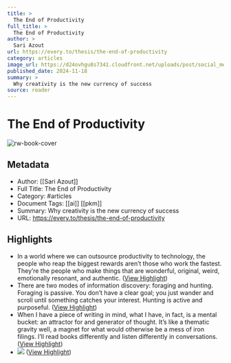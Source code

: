 ```yaml
---
title: >
  The End of Productivity
full_title: >
  The End of Productivity
author: >
  Sari Azout
url: https://every.to/thesis/the-end-of-productivity
category: articles
image_url: https://d24ovhgu8s7341.cloudfront.net/uploads/post/social_media_image/3316/everythesis.png
published_date: 2024-11-18
summary: >
  Why creativity is the new currency of success
source: reader
---
```

# The End of Productivity

![rw-book-cover](https://d24ovhgu8s7341.cloudfront.net/uploads/post/social_media_image/3316/everythesis.png)

## Metadata
- Author: [[Sari Azout]]
- Full Title: The End of Productivity
- Category: #articles
- Document Tags: [[ai]] [[pkm]] 
- Summary: Why creativity is the new currency of success
- URL: https://every.to/thesis/the-end-of-productivity

## Highlights
- In a world where we can outsource productivity to technology, the people who reap the biggest rewards aren’t those who work the fastest.
  They’re the people who make things that are wonderful, original, weird, emotionally resonant, and authentic. ([View Highlight](https://read.readwise.io/read/01jd9br33cgqd2s2yhhryxvb54))
- There are two modes of information discovery: foraging and hunting. Foraging is passive. You don’t have a clear goal; you just wander and scroll until something catches your interest. Hunting is active and purposeful. ([View Highlight](https://read.readwise.io/read/01jd9bx85pg9tj1tcjwax96h5z))
- When I have a piece of writing in mind, what I have, in fact, is a mental bucket: an attractor for and generator of thought. It’s like a thematic gravity well, a magnet for what would otherwise be a mess of iron filings. I’ll read books differently and listen differently in conversations. ([View Highlight](https://read.readwise.io/read/01jd9c0x82865asfrrr5gtpv8s))
- ![](https://d24ovhgu8s7341.cloudfront.net/uploads/editor/posts/3316/optimized_Bjo%CC%88rk%20said%20that%20trying%20to%20communicate%20through%20talking.png) ([View Highlight](https://read.readwise.io/read/01jd9c09dwtsyf5jrszvhe7b0h))


